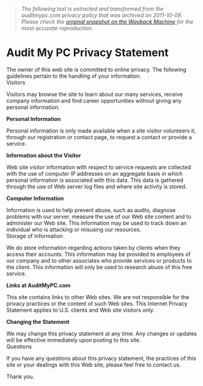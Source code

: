 > *The following text is extracted and transformed from the auditmypc.com privacy policy that was archived on 2011-10-09. Please check the [original snapshot on the Wayback Machine](https://web.archive.org/web/20111009151340id_/http%3A//www.auditmypc.com/auditmypc/audit-my-pc-privacy-statement) for the most accurate reproduction.*

# Audit My PC Privacy Statement

The owner of this web site is committed to online privacy. The following guidelines pertain to the handling of your information.  
Visitors

Visitors may browse the site to learn about our many services, receive company information and find career opportunities without giving any personal information.

 **Personal Information**

Personal information is only made available when a site visitor volunteers it, through our registration or contact page, to request a contact or provide a service.

 **Information about the Visitor**

Web site visitor information with respect to service requests are collected with the use of computer IP addresses on an aggregate basis in which personal information is associated with this data. This data is gathered through the use of Web server log files and where site activity is stored.

 **Computer Information**

Information is used to help prevent abuse, such as audits, diagnose problems with our server, measure the use of our Web site content and to administer our Web site. This information may be used to track down an individual who is attacking or misusing our resources.  
Storage of Information

We do store information regarding actions taken by clients when they access their accounts. This information may be provided to employees of our company and to other associates who provide services or products to the client. This information will only be used to research abuse of this free service.

 **Links at AuditMyPC.com**

This site contains links to other Web sites. We are not responsible for the privacy practices or the content of such Web sites. This Internet Privacy Statement applies to U.S. clients and Web site visitors only.

 **Changing the Statement**

We may change this privacy statement at any time. Any changes or updates will be effective immediately upon posting to this site.  
Questions

If you have any questions about this privacy statement, the practices of this site or your dealings with this Web site, please feel free to contact us.

Thank you.
